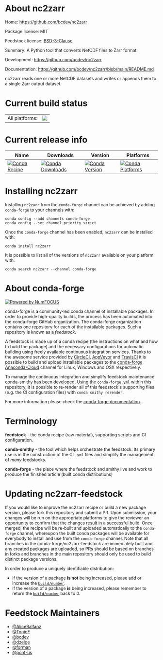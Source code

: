 About nc2zarr
=============

Home: https://github.com/bcdev/nc2zarr

Package license: MIT

Feedstock license: [BSD-3-Clause](https://github.com/conda-forge/nc2zarr-feedstock/blob/master/LICENSE.txt)

Summary: A Python tool that converts NetCDF files to Zarr format

Development: https://github.com/bcdev/nc2zarr

Documentation: https://github.com/bcdev/nc2zarr/blob/main/README.md

nc2zarr reads one or more NetCDF datasets and writes or appends them
to a single Zarr output dataset.


Current build status
====================


<table><tr><td>All platforms:</td>
    <td>
      <a href="https://dev.azure.com/conda-forge/feedstock-builds/_build/latest?definitionId=11670&branchName=master">
        <img src="https://dev.azure.com/conda-forge/feedstock-builds/_apis/build/status/nc2zarr-feedstock?branchName=master">
      </a>
    </td>
  </tr>
</table>

Current release info
====================

| Name | Downloads | Version | Platforms |
| --- | --- | --- | --- |
| [![Conda Recipe](https://img.shields.io/badge/recipe-nc2zarr-green.svg)](https://anaconda.org/conda-forge/nc2zarr) | [![Conda Downloads](https://img.shields.io/conda/dn/conda-forge/nc2zarr.svg)](https://anaconda.org/conda-forge/nc2zarr) | [![Conda Version](https://img.shields.io/conda/vn/conda-forge/nc2zarr.svg)](https://anaconda.org/conda-forge/nc2zarr) | [![Conda Platforms](https://img.shields.io/conda/pn/conda-forge/nc2zarr.svg)](https://anaconda.org/conda-forge/nc2zarr) |

Installing nc2zarr
==================

Installing `nc2zarr` from the `conda-forge` channel can be achieved by adding `conda-forge` to your channels with:

```
conda config --add channels conda-forge
conda config --set channel_priority strict
```

Once the `conda-forge` channel has been enabled, `nc2zarr` can be installed with:

```
conda install nc2zarr
```

It is possible to list all of the versions of `nc2zarr` available on your platform with:

```
conda search nc2zarr --channel conda-forge
```


About conda-forge
=================

[![Powered by NumFOCUS](https://img.shields.io/badge/powered%20by-NumFOCUS-orange.svg?style=flat&colorA=E1523D&colorB=007D8A)](http://numfocus.org)

conda-forge is a community-led conda channel of installable packages.
In order to provide high-quality builds, the process has been automated into the
conda-forge GitHub organization. The conda-forge organization contains one repository
for each of the installable packages. Such a repository is known as a *feedstock*.

A feedstock is made up of a conda recipe (the instructions on what and how to build
the package) and the necessary configurations for automatic building using freely
available continuous integration services. Thanks to the awesome service provided by
[CircleCI](https://circleci.com/), [AppVeyor](https://www.appveyor.com/)
and [TravisCI](https://travis-ci.com/) it is possible to build and upload installable
packages to the [conda-forge](https://anaconda.org/conda-forge)
[Anaconda-Cloud](https://anaconda.org/) channel for Linux, Windows and OSX respectively.

To manage the continuous integration and simplify feedstock maintenance
[conda-smithy](https://github.com/conda-forge/conda-smithy) has been developed.
Using the ``conda-forge.yml`` within this repository, it is possible to re-render all of
this feedstock's supporting files (e.g. the CI configuration files) with ``conda smithy rerender``.

For more information please check the [conda-forge documentation](https://conda-forge.org/docs/).

Terminology
===========

**feedstock** - the conda recipe (raw material), supporting scripts and CI configuration.

**conda-smithy** - the tool which helps orchestrate the feedstock.
                   Its primary use is in the construction of the CI ``.yml`` files
                   and simplify the management of *many* feedstocks.

**conda-forge** - the place where the feedstock and smithy live and work to
                  produce the finished article (built conda distributions)


Updating nc2zarr-feedstock
==========================

If you would like to improve the nc2zarr recipe or build a new
package version, please fork this repository and submit a PR. Upon submission,
your changes will be run on the appropriate platforms to give the reviewer an
opportunity to confirm that the changes result in a successful build. Once
merged, the recipe will be re-built and uploaded automatically to the
`conda-forge` channel, whereupon the built conda packages will be available for
everybody to install and use from the `conda-forge` channel.
Note that all branches in the conda-forge/nc2zarr-feedstock are
immediately built and any created packages are uploaded, so PRs should be based
on branches in forks and branches in the main repository should only be used to
build distinct package versions.

In order to produce a uniquely identifiable distribution:
 * If the version of a package **is not** being increased, please add or increase
   the [``build/number``](https://docs.conda.io/projects/conda-build/en/latest/resources/define-metadata.html#build-number-and-string).
 * If the version of a package **is** being increased, please remember to return
   the [``build/number``](https://docs.conda.io/projects/conda-build/en/latest/resources/define-metadata.html#build-number-and-string)
   back to 0.

Feedstock Maintainers
=====================

* [@AliceBalfanz](https://github.com/AliceBalfanz/)
* [@TonioF](https://github.com/TonioF/)
* [@bcdev](https://github.com/bcdev/)
* [@dzelge](https://github.com/dzelge/)
* [@forman](https://github.com/forman/)
* [@pont-us](https://github.com/pont-us/)

